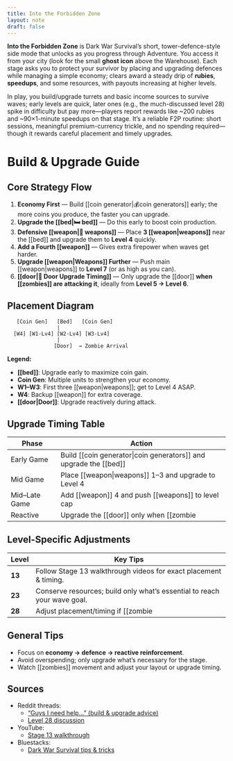 ```yaml
---
title: Into the Forbidden Zone
layout: note
draft: false
---
```

**Into the Forbidden Zone** is Dark War Survival’s short, tower-defence-style side mode that unlocks as you progress through Adventure. You access it from your city (look for the small **ghost icon** above the Warehouse). Each stage asks you to protect your survivor by placing and upgrading defences while managing a simple economy; clears award a steady drip of **rubies**, **speedups**, and some resources, with payouts increasing at higher levels. 

In play, you build/upgrade turrets and basic income sources to survive waves; early levels are quick, later ones (e.g., the much-discussed level 28) spike in difficulty but pay more—players report rewards like ~200 rubies and ~90×1-minute speedups on that stage. It’s a reliable F2P routine: short sessions, meaningful premium-currency trickle, and no spending required—though it rewards careful placement and timely upgrades.

# Build & Upgrade Guide

## Core Strategy Flow

1. **Economy First** — Build [[coin generator|💰coin generators]] early; the more coins you produce, the faster you can upgrade.
2. **Upgrade the [[bed|🛏 bed]]** — Do this early to boost coin production.
3. **Defensive [[weapon|🔫 weapons]]** — Place **3 [[weapon|weapons]]** near the [[bed]] and upgrade them to **Level 4** quickly.
4. **Add a Fourth [[weapon]]** — Gives extra firepower when waves get harder.
5. **Upgrade [[weapon|Weapons]] Further** — Push main [[weapon|weapons]] to **Level 7** (or as high as you can).
6. **[[door|🚪 Door Upgrade Timing]]** — Only upgrade the [[door]] **when [[zombies]] are attacking it**, ideally from **Level 5 → Level 6**.

## Placement Diagram

```
   [Coin Gen]   [Bed]   [Coin Gen]
                |
  [W4] [W1-Lv4] [W2-Lv4] [W3-Lv4]
                |
               [Door]  → Zombie Arrival
```


**Legend:**
- **[[bed]]**: Upgrade early to maximize coin gain.
- **Coin Gen**: Multiple units to strengthen your economy.
- **W1–W3**: First three [[weapon|weapons]]; get to Level 4 ASAP.
- **W4**: Backup [[weapon]] for extra coverage.
- **[[door|Door]]**: Upgrade reactively during attack.

## Upgrade Timing Table

| Phase         | Action                                                            |
| ------------- | ----------------------------------------------------------------- |
| Early Game    | Build [[coin generator\|coin generators]] and upgrade the [[bed]] |
| Mid Game      | Place [[weapon\|weapons]] 1–3 and upgrade to Level 4              |
| Mid–Late Game | Add [[weapon]] 4 and push [[weapons]] to level cap                |
| Reactive      | Upgrade the [[door]] only when [[zombie|zombies]] are actively attacking     |

## Level-Specific Adjustments

| Level | Key Tips |
|-------|----------|
| **13** | Follow Stage 13 walkthrough videos for exact placement & timing. |
| **23** | Conserve resources; build only what’s essential to reach your wave goal. |
| **28** | Adjust placement/timing if [[zombie|zombies]] don’t behave as expected; persistence is key. |

## General Tips

- Focus on **economy → defence → reactive reinforcement**.
- Avoid overspending; only upgrade what’s necessary for the stage.
- Watch [[zombies]] movement and adjust your layout or upgrade timing.

## Sources

- Reddit threads:  
  - [“Guys I need help…” (build & upgrade advice)](https://www.reddit.com/r/darkwarsurvival/comments/1lwaq4p/guys_i_need_a_helpi_cant_beat_this_level_in/)  
  - [Level 28 discussion](https://www.reddit.com/r/darkwarsurvival/comments/1lgiqyo/into_the_forbidden_zone_level_28/)  
- YouTube:  
  - [Stage 13 walkthrough](https://www.youtube.com/watch?v=SZuJqZXcZRk)  
- Bluestacks:  
  - [Dark War Survival tips & tricks](https://www.bluestacks.com/blog/game-guides/dark-war-survival/dws-tips-tricks-en.html)
